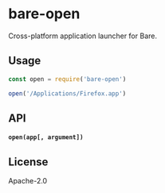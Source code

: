 # bare-open

Cross-platform application launcher for Bare.

## Usage

```js
const open = require('bare-open')

open('/Applications/Firefox.app')
```

## API

#### `open(app[, argument])`

## License

Apache-2.0
